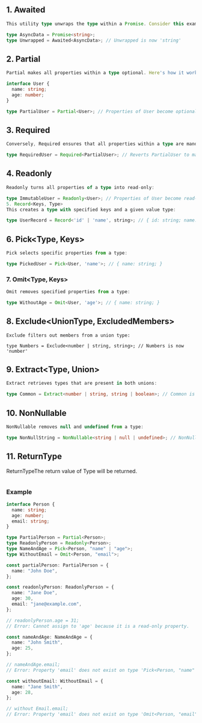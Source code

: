 ## 1. Awaited<Type>

```ts
This utility type unwraps the type within a Promise. Consider this example:

type AsyncData = Promise<string>;
type Unwrapped = Awaited<AsyncData>; // Unwrapped is now 'string'
```

## 2. Partial<Type>

```ts
Partial makes all properties within a type optional. Here's how it works:

interface User {
  name: string;
  age: number;
}

type PartialUser = Partial<User>; // Properties of User become optional
```

## 3. Required<Type>

```ts
Conversely, Required ensures that all properties within a type are mandatory:

type RequiredUser = Required<PartialUser>; // Reverts PartialUser to mandatory properties
```

## 4. Readonly<Type>

```ts
Readonly turns all properties of a type into read-only:

type ImmutableUser = Readonly<User>; // Properties of User become read-only
5. Record<Keys, Type>
This creates a type with specified keys and a given value type:

type UserRecord = Record<'id' | 'name', string>; // { id: string; name: string; }
```

## 6. Pick<Type, Keys>

```ts
Pick selects specific properties from a type:

type PickedUser = Pick<User, 'name'>; // { name: string; }
```

### 7. Omit<Type, Keys>

```ts
Omit removes specified properties from a type:

type WithoutAge = Omit<User, 'age'>; // { name: string; }
```

## 8. Exclude<UnionType, ExcludedMembers>

```
Exclude filters out members from a union type:

type Numbers = Exclude<number | string, string>; // Numbers is now 'number'
```

## 9. Extract<Type, Union>

```ts
Extract retrieves types that are present in both unions:

type Common = Extract<number | string, string | boolean>; // Common is 'string'
```

## 10. NonNullable<Type>

```ts
NonNullable removes null and undefined from a type:

type NonNullString = NonNullable<string | null | undefined>; // NonNullString is 'string

```

## 11. ReturnType<Type>

ReturnTypeThe return value of Type will be returned.

```ts

```

### Example

```ts
interface Person {
  name: string;
  age: number;
  email: string;
}

type PartialPerson = Partial<Person>;
type ReadonlyPerson = Readonly<Person>;
type NameAndAge = Pick<Person, "name" | "age">;
type WithoutEmail = Omit<Person, "email">;

const partialPerson: PartialPerson = {
  name: "John Doe",
};

const readonlyPerson: ReadonlyPerson = {
  name: "Jane Doe",
  age: 30,
  email: "jane@example.com",
};

// readonlyPerson.age = 31;
// Error: Cannot assign to 'age' because it is a read-only property.

const nameAndAge: NameAndAge = {
  name: "John Smith",
  age: 25,
};

// nameAndAge.email;
// Error: Property 'email' does not exist on type 'Pick<Person, "name" | "age">'.

const withoutEmail: WithoutEmail = {
  name: "Jane Smith",
  age: 28,
};

// without Email.email;
// Error: Property 'email' does not exist on type 'Omit<Person, "email">'.
```
